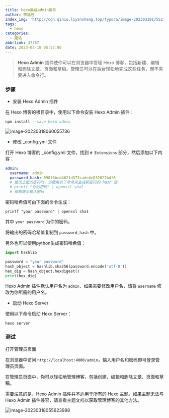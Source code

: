 ```yaml
---
title: hexo集成admin插件
author: 李延胜
index_img: 'http://cdn.qiniu.liyansheng.top/typora/image-20230318175521229.png'
tags:
  - hexo
categories:
  - 建站
abbrlink: 37787
date: 2023-03-18 05:57:00
---
```

> **Hexo Admin** 插件使你可以在浏览器中管理 Hexo 博客，包括新建、编辑和删除文章、页面和草稿。管理员可以在后台轻松地完成这些任务，而不需要进入命令行。

### 步骤

- 安装 Hexo Admin 插件

在 Hexo 博客的根目录中，使用以下命令安装 Hexo Admin 插件：

```ada
npm install --save hexo-admin
```
![image-20230318060055736](http://cdn.qiniu.liyansheng.top/typora/image-20230318060055736.png)

- 修改 _config.yml 文件

打开 Hexo 博客的 _config.yml 文件，找到 `# Extensions` 部分，然后添加以下内容：

```yaml
admin:
  username: admin
  password_hash: 098f6bcd4621d373cade4e832627b4f6
  # 更改上面的密码时，请使用以下命令来生成新密码的 hash 值
  # printf "你的密码" | openssl sha1
  # 根据提示输入密码
```

密码哈希值可由下面的命令生成：

```1c
printf "your password" | openssl sha1
```

其中 `your password` 为你的密码。

将输出的密码哈希值复制到 `password_hash` 中。

另外也可以使用python生成密码哈希值：

```python
import hashlib

password = "your password"
hash_object = hashlib.sha256(password.encode('utf-8'))
hex_dig = hash_object.hexdigest()
print(hex_dig)
```

Hexo Admin 插件默认用户名为 `admin`，如果需要修改用户名，请将 `username` 修改为你所需的用户名。

- 启动 Hexo Server

使用以下命令启动 Hexo Server：

```axapta
hexo server
```

### 测试

打开管理员页面

在浏览器中访问 `http://localhost:4000/admin`，输入用户名和密码即可登录管理员页面。

在管理员页面中，你可以轻松地管理博客，包括创建、编辑和删除文章、页面和草稿。

需要注意的是，Hexo Admin 插件并不适用于所有的 Hexo 主题。如果主题无法与 Hexo Admin 插件兼容，请查看主题文档以获取管理博客的其他方法。

![image-20230318055623988](http://cdn.qiniu.liyansheng.top/typora/image-20230318055623988.png)

